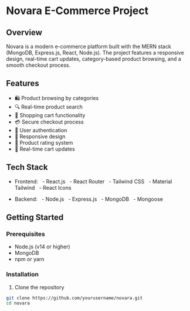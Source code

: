 # Novara E-Commerce Project

## Overview
Novara is a modern e-commerce platform built with the MERN stack (MongoDB, Express.js, React, Node.js). The project features a responsive design, real-time cart updates, category-based product browsing, and a smooth checkout process.

## Features
- 🛍️ Product browsing by categories
- 🔍 Real-time product search
- 🛒 Shopping cart functionality
- 💳 Secure checkout process
- 👤 User authentication
- 📱 Responsive design
- 🌟 Product rating system
- 🔄 Real-time cart updates

## Tech Stack
- Frontend:
  - React.js
  - React Router
  - Tailwind CSS
  - Material Tailwind
  - React Icons

- Backend:
  - Node.js
  - Express.js
  - MongoDB
  - Mongoose

## Getting Started

### Prerequisites
- Node.js (v14 or higher)
- MongoDB
- npm or yarn

### Installation

1. Clone the repository
```bash
git clone https://github.com/yourusername/novara.git
cd novara
